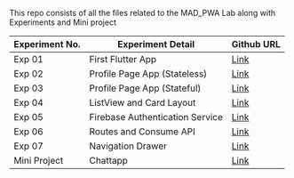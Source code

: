This repo consists of all the files related to the MAD_PWA Lab along with Experiments and Mini project

| Experiment No. | Experiment Detail               | Github URL                                            |
| -------------- | ------------------------------- | ----------------------------------------------------- |
| Exp 01         | First Flutter App               | [Link](https://github.com/rocheirin/Mad_Experiment_1) |
| Exp 02         | Profile Page App (Stateless)    | [Link](https://github.com/rocheirin/Mad_Experiment_2) |
| Exp 03         | Profile Page App (Stateful)     | [Link](https://github.com/rocheirin/Mad_Experiment_3) |
| Exp 04         | ListView and Card Layout        | [Link](https://github.com/0-shubham-0/mad_exp04)      |
| Exp 05         | Firebase Authentication Service | [Link](https://github.com/aniketparate/mad_pwa_exp05) |
| Exp 06         | Routes and Consume API          | [Link](https://github.com/0-shubham-0/mad_exp06)      |
| Exp 07         | Navigation Drawer               | [Link](https://github.com/0-shubham-0/mad_exp07)      |
| Mini Project   | Chattapp                        | [Link](https://github.com/swastti/chatapp) 
